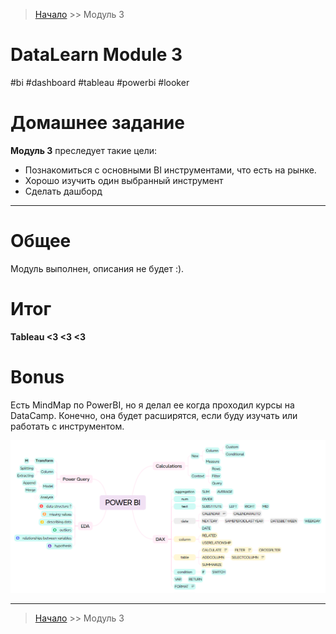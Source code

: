 > [Начало](../../README.md) >> Модуль 3

# DataLearn Module 3

#bi #dashboard #tableau #powerbi #looker



# Домашнее задание

**Модуль 3** преследует такие цели:

- Познакомиться с основными BI инструментами, что есть на рынке.
- Хорошо изучить один выбранный инструмент
- Сделать дашборд

---

# Общее

Модуль выполнен, описания не будет :).

# Итог

**Tableau <3 <3 <3**

# Bonus

Есть MindMap по PowerBI, но я делал ее когда проходил курсы на DataCamp. Конечно, она будет расширятся, если буду изучать или работать с инструментом.

![](_att/Pasted%20image%2020240314193505.png)



---

> [Начало](../../README.md) >> Модуль 3
